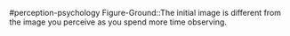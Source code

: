 #perception-psychology 
Figure-Ground::The initial image is different from the image you perceive as you spend more time observing. 